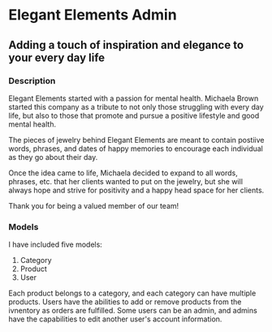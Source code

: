 # Elegant Elements Admin
## Adding a touch of inspiration and elegance to your every day life

### Description

Elegant Elements started with a passion for mental health. Michaela Brown started this company as a tribute to not only those struggling with every day life, but also to those that promote and pursue a positive lifestyle and good mental health.

The pieces of jewelry behind Elegant Elements are meant to contain postiive words, phrases, and dates of happy memories to encourage each individual as they go about their day.

Once the idea came to life, Michaela decided to expand to all words, phrases, etc. that her clients wanted to put on the jewelry, but she will always hope and strive for positivity and a happy head space for her clients.

Thank you for being a valued member of our team!

### Models

I have included five models:
1. Category
2. Product
3. User

Each product belongs to a category, and each category can have multiple products.
Users have the abilities to add or remove products from the ivnentory as orders are fulfilled.
Some users can be an admin, and admins have the capabilities to edit another user's account information.